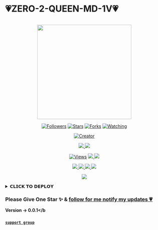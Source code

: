 # 💗ZERO-2-QUEEN-MD-1V💗

<p align="center">
  <a href="#"><img src="http://readme-typing-svg.herokuapp.com?color=d1fa02&center=true&vCenter=true&multiline=false&lines=ZERO+2+QUEEN+MD+1V+WHATSAPP+BOT" alt="">

</p>
<p align="center">
<img src="https://i.ibb.co/LPMMrGm/20231224-105235.jpg" width="300" height="300"/>
</p>




</p>
<p>
<p align="center">
<a href="https://github.com/charukajalaniduofc?tab=followers"><img title="Followers" src="https://img.shields.io/github/followers/AlipBot?color=green&style=flat-square"></a>
<a href="https://github.com/charukajalaniduofc/ZERO-2-QUEEN-MD-1V/stargazers/"><img title="Stars" src="https://img.shields.io/github/stars/charukajalaniduofc/ZERO-2-QUEEN-MD-1V?color=white&style=flat-square"></a>
<a href="https://github.com/charukajalaniduofc/ZERO-2-QUEEN-MD-1V/network/members"><img title="Forks" src="https://img.shields.io/github/forks/charukajalaniduofc/ZERO-2-QUEEN-MD-1V?color=yellow&style=flat-square"></a>
<a href="https://github.com/charukajalaniduofc/ZERO-2-QUEEN-MD-1V/watchers"><img title="Watching" src="https://img.shields.io/github/watchers/charukajalaniduofc/ZERO-2-QUEEN-MD-1V?label=Watchers&color=red&style=flat-square"></a>
  
</p>
<p align="center">
<a href="#"><img title="Creator" src="https://img.shields.io/badge/Creator-Mr charuka-red.svg?style=for-the-badge&logo=github"></a>



<p align="center">
  <a href="httsp://github.com/charukajalaniduofc/ZERO-2-QUEEN-MD-1V">
    <img src="https://img.shields.io/docker/pulls/charukajalaniduofc/ZERO-2-QUEEN-MD-1V?style=flat-square&label=Docker+Pulls">
  </a>
  <a href="https://github.com/BlackAmda/QueenAmdi">
    <img src="https://img.shields.io/docker/image-size/blackamda/queenamdi?style=flat-square&logo=github&label=Image Size">
    
  </a>
</p>

<p align="center">

  <a href="https://github.com/BlackAmda/QueenAmdi">
    <img src="https://hits.seeyoufarm.com/api/count/incr/badge.svg?url=https%3A%2F%2Fgithub.com%2FBlackAmda%2FQueenAmdi&count_bg=%2379C83D&title_bg=%23555555&icon=gitpod.svg&icon_color=%23E7E7E7&title=Views&edge_flat=false" alt="Views"/></a>
  
  </a>
  <a href="https://github.com/BlackAmda/QueenAmdi/fork">
    <img src="https://img.shields.io/github/forks/BlackAmda/QueenAmdi?label=Fork&style=social">
    
  </a>
  <a href="https://github.com/BlackAmda/QueenAmdi/stargazers">
    <img src="https://img.shields.io/github/stars/BlackAmda/QueenAmdi?style=social">
  </a>
</p>

<p align="center">
  <a href="httsp://github.com/charukajalaniduofc/ZERO-2-QUEEN-MD-1V">
    <img src="https://img.shields.io/github/repo-size/charukajalaniduofc/ZERO-2-QUEEN-MD-1V ?color=purple&label=Repo%20Size&style=plastic">

  </a>
  <a href="httsp://github.com/charukajalaniduofc/ZERO-2-QUEEN-MD-1V">
    <img src="https://img.shields.io/github/license/Charukajalaniduofc/ZERO-2-QUEEN-MD-1V?color=purple&label=License&style=plastic">

  </a>
  <a href="httsp://github.com/Charukajalaniduofc/ZERO-2-QUEEN-MD-1V">
    <img src="https://img.shields.io/github/languages/top/charukajalaniduofc/ZERO-2-QUEEN-MD-1V?color=purple&label=Javascript&style=plastic">

  </a>
  <a href="httsp://github.com/charukajalaniduofc/ZERO-2-QUEEN-MD-1V">
    <img src="https://img.shields.io/static/v1?label=Author&message=Black%20Amda&color=purple&style=plastic">

  </a>
  </p>
 <p align="center">
  <a href="https://wa.me/94710167783">
    <img src="https://img.shields.io/badge/Contact%20Me%20On%20Whatsapp-Zero-2-Queen%20Md%20Bot-purple&style=plastic">

  </a>
</p>



<details>
<summary>𝗖𝗟𝗜𝗖𝗞 𝗧𝗢 𝗗𝗘𝗣𝗟𝗢𝗬</summary>

* ZERO-2-QUEEN-MD-1V Diploy Method


-------

#### Deploy To Heroku 


<a href="https://inrl-web-fkns.onrender.com/deploy/heroku"><img title="ZERO-2-QUEEN-MD-1V Deploy Heroku" src="https://img.shields.io/badge/DEPLOY HEROKU-h?color=black&style=for-the-badge&logo=heroku"></a>


#### Deploy To Railway

<a href="https://inrl-web-fkns.onrender.com/info/deploy/railway"><img title="ZERO-2-QUEEN-MD-1V Deploy Railway" src="https://img.shields.io/badge/DEPLOY RAILWAY-h?color=black&style=for-the-badge&logo=Railway"></a>


---
#### Deploy To Koyeb

<a href="https://inrl-web-fkns.onrender.com/info/deploy/koyeb"><img title="INRL-MD Deploy Koyeb" src="https://img.shields.io/badge/DEPLOY KOYEB-h?color=black&style=for-the-badge&logo=koyeb"></a>

---
#### Deploy To Replit

<a href="https://replit.com/github/Charukajalaniduofc/ZERO-2-QUEEN-MD-1V"><img title="INRL-MD Deploy Replit" src="https://img.shields.io/badge/DEPLOY REPLIT-h?color=black&style=for-the-badge&logo=Replit"></a>
</details>

####
<!---
alonesaja1/alonesaja1 is a ✨ special ✨ repository because its `README.md` (this file) appears on your GitHub profile.
You can click the Preview link to take a look at your changes.
--->


### Please Give One Star ✨ & [follow for me notify my updates 💗](https://github.com/charukajalaniduofc)
<b>Version -> 0.0.1</b



#####
  [`support group`](https://chat.whatsapp.com/CqiTLzYF57F0KxkpBTzVgy)
